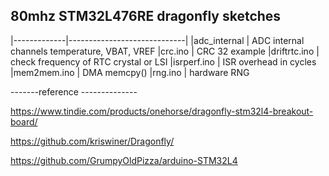 ##  80mhz STM32L476RE dragonfly sketches
|-------------|-----------------------------|
|adc_internal | ADC internal channels temperature, VBAT, VREF
|crc.ino	|   CRC 32 example
|driftrtc.ino | check frequency of RTC crystal or LSI
|isrperf.ino  | ISR overhead in cycles
|mem2mem.ino  | DMA memcpy()
|rng.ino      | hardware RNG


-------reference --------------

https://www.tindie.com/products/onehorse/dragonfly-stm32l4-breakout-board/

https://github.com/kriswiner/Dragonfly/

https://github.com/GrumpyOldPizza/arduino-STM32L4
